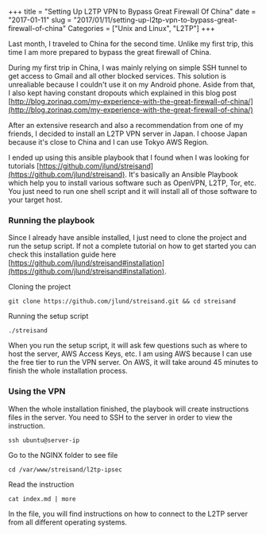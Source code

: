 +++
title = "Setting Up L2TP VPN to Bypass Great Firewall Of China"
date = "2017-01-11"
slug = "2017/01/11/setting-up-l2tp-vpn-to-bypass-great-firewall-of-china"
Categories = ["Unix and Linux", "L2TP"]
+++

Last month, I traveled to China for the second time. Unlike my first trip, this time I am more prepared to bypass the great firewall of China.

During my first trip in China, I was mainly relying on simple SSH tunnel to get access to Gmail and all other blocked services. This solution is unrealiable because I couldn't use it on my Android phone. Aside from that, I also kept having constant dropouts which explained in this blog post [http://blog.zorinaq.com/my-experience-with-the-great-firewall-of-china/](http://blog.zorinaq.com/my-experience-with-the-great-firewall-of-china/)

After an extensive research and also a recommendation from one of my friends, I decided to install an L2TP VPN server in Japan. I choose Japan because it's close to China and I can use Tokyo AWS Region.

I ended up using this ansible playbook that I found when I was looking for tutorials [https://github.com/jlund/streisand](https://github.com/jlund/streisand). It's basically an Ansible Playbook which help you to install various software such as OpenVPN, L2TP, Tor, etc. You just need to run one shell script and it will install all of those software to your target host.

### Running the playbook

Since I already have ansible installed, I just need to clone the project and run the setup script. If not a complete tutorial on how to get started you can check this installation guide here [https://github.com/jlund/streisand#installation](https://github.com/jlund/streisand#installation).

Cloning the project

```
git clone https://github.com/jlund/streisand.git && cd streisand
```

Running the setup script

```
./streisand
```

When you run the setup script, it will ask few questions such as where to host the server, AWS Access Keys, etc. I am using AWS because I can use the free tier to run the VPN server. On AWS, it will take around 45 minutes to finish the whole installation process.

### Using the VPN

When the whole installation finished, the playbook will create instructions files in the server. You need to SSH to the server in order to view the instruction.

```
ssh ubuntu@server-ip
```

Go to the NGINX folder to see file

```
cd /var/www/streisand/l2tp-ipsec
```

Read the instruction

```
cat index.md | more
```

In the file, you will find instructions on how to connect to the L2TP server from all different operating systems.

